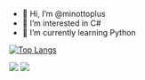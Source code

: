 - 👋 Hi, I’m @minottoplus
- 👀 I’m interested in C#
- 🌱 I’m currently learning Python


[![Top Langs](https://github-readme-stats.vercel.app/api/top-langs/?username=minottoplus)](https://github.com/anuraghazra/github-readme-stats)


[<img src="https://img.shields.io/badge/YouTube-red?style=for-the-badge&logo=youtube">](https://www.youtube.com/@minottoplus)
[<img src="https://img.shields.io/badge/black?style=for-the-badge&logo=x">](https://www.x.com/minottoSub)
<!---
minotto-plus/minotto-plus is a ✨ special ✨ repository because its `README.md` (this file) appears on your GitHub profile.
You can click the Preview link to take a look at your changes.
--->
